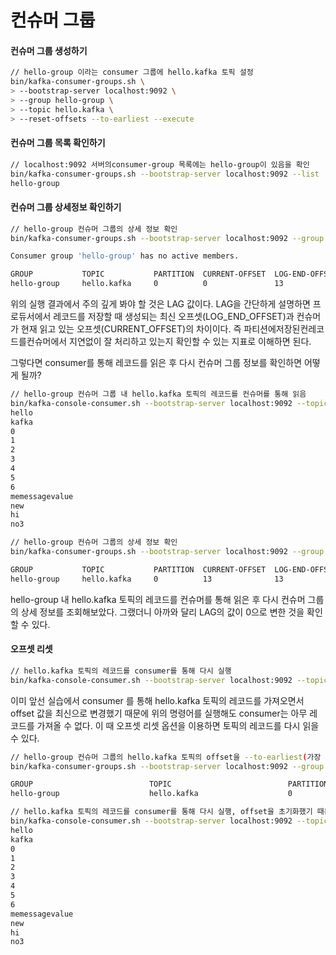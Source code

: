 # 컨슈머 그룹

#### 컨슈머 그룹 생성하기

```sh
// hello-group 이라는 consumer 그룹에 hello.kafka 토픽 설정
bin/kafka-consumer-groups.sh \
> --bootstrap-server localhost:9092 \
> --group hello-group \
> --topic hello.kafka \
> --reset-offsets --to-earliest --execute
```



#### 컨슈머 그룹 목록 확인하기

```bash
// localhost:9092 서버의consumer-group 목록에는 hello-group이 있음을 확인
bin/kafka-consumer-groups.sh --bootstrap-server localhost:9092 --list
hello-group
```



#### 컨슈머 그룹 상세정보 확인하기

```bash
// hello-group 컨슈머 그룹의 상세 정보 확인
bin/kafka-consumer-groups.sh --bootstrap-server localhost:9092 --group hello-group --describe

Consumer group 'hello-group' has no active members.

GROUP           TOPIC           PARTITION  CURRENT-OFFSET  LOG-END-OFFSET  LAG             CONSUMER-ID     HOST            CLIENT-ID
hello-group     hello.kafka     0          0               13              13              -               -   
```

&#x20;위의 실행 결과에서 주의 깊게 봐야  할 것은 LAG 값이다. LAG을 간단하게 설명하면 프로듀서에서 레코드를 저장할 때 생성되는 최신 오프셋(LOG\_END\_OFFSET)과 컨슈머가 현재 읽고 있는 오프셋(CURRENT\_OFFSET)의 차이이다. 즉 파티션에저장된컨레코드를컨슈머에서 지연없이 잘 처리하고 있는지 확인할 수 있는 지표로  이해하면 된다.&#x20;



&#x20; 그렇다면 consumer를 통해 레코드를 읽은 후 다시 컨슈머 그룹 정보를 확인하면 어떻게 될까?

```bash
// hello-group 컨슈머 그룹 내 hello.kafka 토픽의 레코드를 컨슈머를 통해 읽음
bin/kafka-console-consumer.sh --bootstrap-server localhost:9092 --topic hello.kafka --group hello-group
hello
kafka
0
1
2
3
4
5
6
memessagevalue
new
hi
no3
```

```bash
// hello-group 컨슈머 그룹의 상세 정보 확인
bin/kafka-consumer-groups.sh --bootstrap-server localhost:9092 --group hello-group --describe

GROUP           TOPIC           PARTITION  CURRENT-OFFSET  LOG-END-OFFSET  LAG             CONSUMER-ID                                                 HOST            CLIENT-ID
hello-group     hello.kafka     0          13              13              0               consumer-hello-group-1-099e8f1c-5cfc-44e4-a211-9f149d4496a0 /127.0.0.1      consumer-hello-group-1
```

&#x20;hello-group 내 hello.kafka 토픽의 레코드를 컨슈머를 통해 읽은 후 다시 컨슈머 그룹의 상세 정보를 조회해보았다. 그랬더니 아까와 달리 LAG의 값이 0으로 변한 것을 확인할 수 있다.



#### 오프셋 리셋

```bash
// hello.kafka 토픽의 레코드를 consumer를 통해 다시 실행
bin/kafka-console-consumer.sh --bootstrap-server localhost:9092 --topic hello.kafka --group hello-group
```

&#x20;이미 앞선 실습에서 consumer 를 통해 hello.kafka 토픽의 레코드를 가져오면서 offset 값을 최신으로 변경했기   때문에 위의 명령어를 실행해도 consumer는  아무 레코드를 가져올 수 없다. 이 때 오프셋 리셋 옵션을 이용하면 토픽의 레코드를 다시 읽을 수 있다.

```bash
// hello-group 컨슈머 그룹의 hello.kafka 토픽의 offset을 --to-earliest(가장 처음 0)으로 설정
bin/kafka-consumer-groups.sh --bootstrap-server localhost:9092 --group hello-group --topic hello.kafka --reset-offsets --to-earliest --execute

GROUP                          TOPIC                          PARTITION  NEW-OFFSET
hello-group                    hello.kafka                    0          0
```

```bash
// hello.kafka 토픽의 레코드를 consumer를 통해 다시 실행, offset을 초기화했기 때문에 다시 읽어들임
bin/kafka-console-consumer.sh --bootstrap-server localhost:9092 --topic hello.kafka --group hello-group
hello
kafka
0
1
2
3
4
5
6
memessagevalue
new
hi
no3
```
